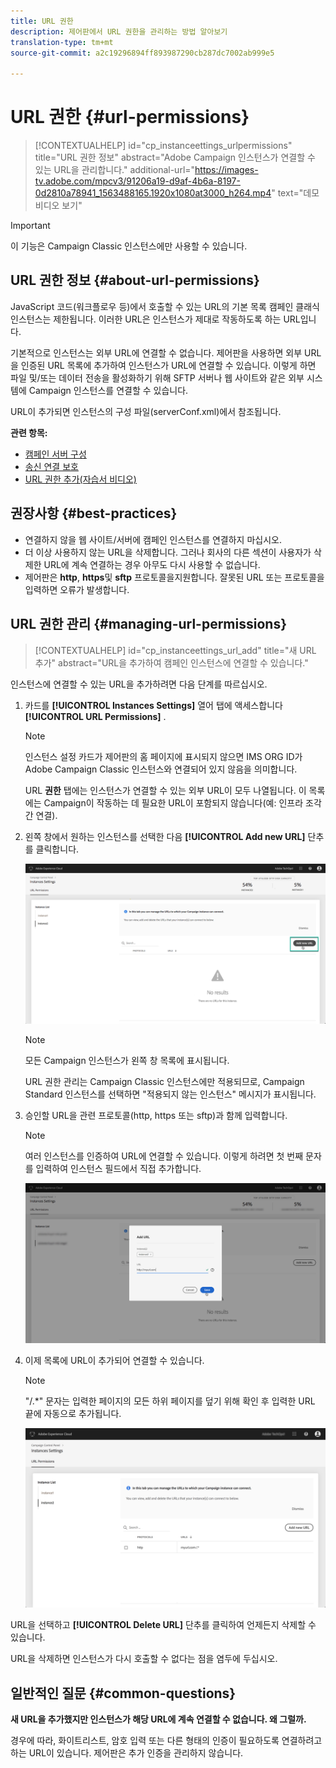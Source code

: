 ```yaml
---
title: URL 권한
description: 제어판에서 URL 권한을 관리하는 방법 알아보기
translation-type: tm+mt
source-git-commit: a2c19296894ff893987290cb287dc7002ab999e5

---
```



# URL 권한 {#url-permissions}

>[!CONTEXTUALHELP]
>id=&quot;cp_instanceettings_urlpermissions&quot;
>title=&quot;URL 권한 정보&quot;
>abstract=&quot;Adobe Campaign 인스턴스가 연결할 수 있는 URL을 관리합니다.&quot;
>additional-url=&quot;https://images-tv.adobe.com/mpcv3/91206a19-d9af-4b6a-8197-0d2810a78941_1563488165.1920x1080at3000_h264.mp4&quot; text=&quot;데모 비디오 보기&quot;

>[!IMPORTANT]
>
>이 기능은 Campaign Classic 인스턴스에만 사용할 수 있습니다.

## URL 권한 정보 {#about-url-permissions}

JavaScript 코드(워크플로우 등)에서 호출할 수 있는 URL의 기본 목록 캠페인 클래식 인스턴스는 제한됩니다. 이러한 URL은 인스턴스가 제대로 작동하도록 하는 URL입니다.

기본적으로 인스턴스는 외부 URL에 연결할 수 없습니다. 제어판을 사용하면 외부 URL을 인증된 URL 목록에 추가하여 인스턴스가 URL에 연결할 수 있습니다. 이렇게 하면 파일 및/또는 데이터 전송을 활성화하기 위해 SFTP 서버나 웹 사이트와 같은 외부 시스템에 Campaign 인스턴스를 연결할 수 있습니다.

URL이 추가되면 인스턴스의 구성 파일(serverConf.xml)에서 참조됩니다.

**관련 항목:**

* [캠페인 서버 구성](https://docs.campaign.adobe.com/doc/AC/en/INS_Additional_configurations_Configuring_Campaign_server.html)
* [송신 연결 보호](https://docs.campaign.adobe.com/doc/AC/en/INS_Additional_configurations_Configuring_Campaign_server.html#Outgoing_connection_protection)
* [URL 권한 추가(자습서 비디오)](https://docs.adobe.com/content/help/en/campaign-learn/campaign-classic-tutorials/administrating/control-panel-acc/adding-url-permissions.html)

## 권장사항 {#best-practices}

* 연결하지 않을 웹 사이트/서버에 캠페인 인스턴스를 연결하지 마십시오.
* 더 이상 사용하지 않는 URL을 삭제합니다. 그러나 회사의 다른 섹션이 사용자가 삭제한 URL에 계속 연결하는 경우 아무도 다시 사용할 수 없습니다.
* 제어판은 **http**, **https**&#x200B;및 **sftp** 프로토콜을지원합니다. 잘못된 URL 또는 프로토콜을 입력하면 오류가 발생합니다.

## URL 권한 관리 {#managing-url-permissions}

>[!CONTEXTUALHELP]
>id=&quot;cp_instanceettings_url_add&quot;
>title=&quot;새 URL 추가&quot;
>abstract=&quot;URL을 추가하여 캠페인 인스턴스에 연결할 수 있습니다.&quot;

인스턴스에 연결할 수 있는 URL을 추가하려면 다음 단계를 따르십시오.

1. 카드를 **[!UICONTROL Instances Settings]** 열어 탭에 액세스합니다 **[!UICONTROL URL Permissions]** .

   >[!NOTE]
   >
   >인스턴스 설정 카드가 제어판의 홈 페이지에 표시되지 않으면 IMS ORG ID가 Adobe Campaign Classic 인스턴스와 연결되어 있지 않음을 의미합니다.
   >
   >URL <b><span class="uicontrol">권한</span></b> 탭에는 인스턴스가 연결할 수 있는 외부 URL이 모두 나열됩니다. 이 목록에는 Campaign이 작동하는 데 필요한 URL이 포함되지 않습니다(예: 인프라 조각 간 연결).

1. 왼쪽 창에서 원하는 인스턴스를 선택한 다음 **[!UICONTROL Add new URL]** 단추를 클릭합니다.

   ![](assets/add_url1.png)

   >[!NOTE]
   >
   >모든 Campaign 인스턴스가 왼쪽 창 목록에 표시됩니다.
   >
   >URL 권한 관리는 Campaign Classic 인스턴스에만 적용되므로, Campaign Standard 인스턴스를 선택하면 &quot;적용되지 않는 인스턴스&quot; 메시지가 표시됩니다.

1. 승인할 URL을 관련 프로토콜(http, https 또는 sftp)과 함께 입력합니다.

   >[!NOTE]
   >
   >여러 인스턴스를 인증하여 URL에 연결할 수 있습니다. 이렇게 하려면 첫 번째 문자를 입력하여 인스턴스 필드에서 직접 추가합니다.

   ![](assets/add_url2.png)

1. 이제 목록에 URL이 추가되어 연결할 수 있습니다.

   >[!NOTE]
   >
   >&quot;/.*&quot; 문자는 입력한 페이지의 모든 하위 페이지를 덮기 위해 확인 후 입력한 URL 끝에 자동으로 추가됩니다.

   ![](assets/add_url_listnew.png)

URL을 선택하고 **[!UICONTROL Delete URL]** 단추를 클릭하여 언제든지 삭제할 수 있습니다.

URL을 삭제하면 인스턴스가 다시 호출할 수 없다는 점을 염두에 두십시오.

## 일반적인 질문 {#common-questions}

**새 URL을 추가했지만 인스턴스가 해당 URL에 계속 연결할 수 없습니다. 왜 그럴까.**

경우에 따라, 화이트리스트, 암호 입력 또는 다른 형태의 인증이 필요하도록 연결하려고 하는 URL이 있습니다. 제어판은 추가 인증을 관리하지 않습니다.
